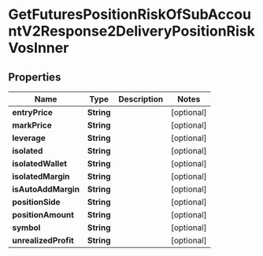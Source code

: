 

# GetFuturesPositionRiskOfSubAccountV2Response2DeliveryPositionRiskVosInner


## Properties

| Name | Type | Description | Notes |
|------------ | ------------- | ------------- | -------------|
|**entryPrice** | **String** |  |  [optional] |
|**markPrice** | **String** |  |  [optional] |
|**leverage** | **String** |  |  [optional] |
|**isolated** | **String** |  |  [optional] |
|**isolatedWallet** | **String** |  |  [optional] |
|**isolatedMargin** | **String** |  |  [optional] |
|**isAutoAddMargin** | **String** |  |  [optional] |
|**positionSide** | **String** |  |  [optional] |
|**positionAmount** | **String** |  |  [optional] |
|**symbol** | **String** |  |  [optional] |
|**unrealizedProfit** | **String** |  |  [optional] |



